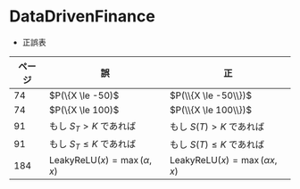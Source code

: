 # DataDrivenFinance

- 正誤表

| ページ | 誤 | 正 | 
| ---- | ---- | ---- |
|  74  |  $P(\\{X \le -50)$ |  $P(\\{X \le -50\\})$ |
|  74  |  $P(\\{X \le 100)$  |  $P(\\{X \le 100\\})$ |
|  91  |  もし $S_T > K$ であれば  |  もし $S(T) > K$ であれば |
|  91  |  もし $S_T \le K$ であれば  |  もし $S(T) \le K$ であれば |
|  184  |  $\mbox{LeakyReLU}(x) = \max(\alpha,x)$  |  $\mbox{LeakyReLU}(x) = \max(\alpha x,x)$ |
